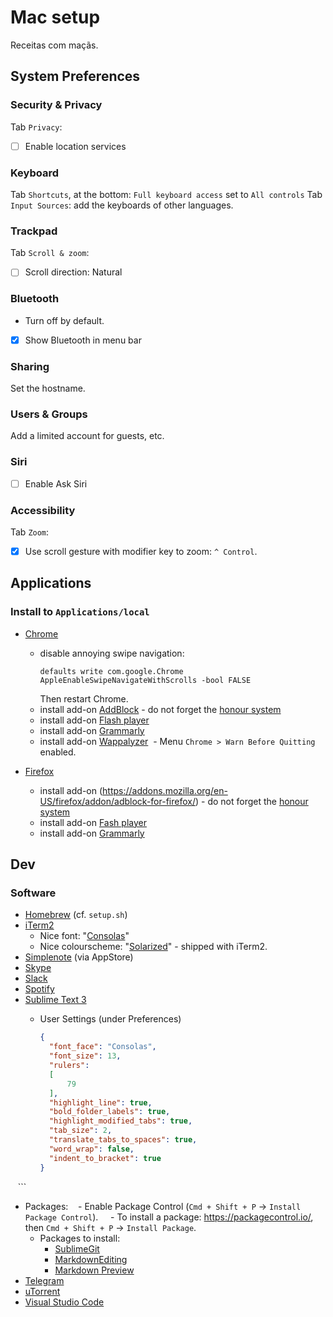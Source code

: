 # Mac setup
Receitas com maçãs.


## System Preferences

### Security & Privacy
Tab `Privacy`:
- [ ] Enable location services


### Keyboard
Tab `Shortcuts`, at the bottom: `Full keyboard access` set to `All controls`
Tab `Input Sources`: add the keyboards of other languages.


### Trackpad
Tab `Scroll & zoom`:
- [ ] Scroll direction: Natural


### Bluetooth
- Turn off by default.
- [x] Show Bluetooth in menu bar


### Sharing
Set the hostname.


### Users & Groups
Add a limited account for guests, etc.


### Siri
- [ ] Enable Ask Siri


### Accessibility
Tab `Zoom`:
- [x] Use scroll gesture with modifier key to zoom: `^ Control`.

## Applications

### Install to `Applications/local`
- [Chrome](https://www.google.com/chrome/browser/features.html)
  - disable annoying swipe navigation:
    ```
    defaults write com.google.Chrome AppleEnableSwipeNavigateWithScrolls -bool FALSE
    ```
    Then restart Chrome.
  - install add-on [AddBlock](https://chrome.google.com/webstore/detail/adblock/gighmmpiobklfepjocnamgkkbiglidom) - do not forget the [honour system](https://getadblock.com/installed)
  - install add-on [Flash player](https://get.adobe.com/flashplayer/download/?installer=FP_27_Mac_for_Opera_and_Chromium_-_PPAPI&stype=7755&standalone=1)
  - install add-on [Grammarly](https://www.grammarly.com)
  - install add-on [Wappalyzer](https://chrome.google.com/webstore/detail/wappalyzer/gppongmhjkpfnbhagpmjfkannfbllamg?hl=en)
  - Menu `Chrome > Warn Before Quitting` enabled.

- [Firefox](https://www.mozilla.org/en-GB/firefox/new/)
  - install add-on (https://addons.mozilla.org/en-US/firefox/addon/adblock-for-firefox/) - do not forget the [honour system](https://getadblock.com/installed)
  - install add-on [Fash player](https://get.adobe.com/flashplayer/?installer=FP_27_Mac_for_Safari_and_Firefox_-_NPAPI&stype=7755&standalone=1)
  - install add-on [Grammarly](https://www.grammarly.com)
  
## Dev

### Software

- [Homebrew](https://brew.sh/) (cf. `setup.sh`)
- [iTerm2](https://www.iterm2.com/)
  - Nice font: "[Consolas](https://github.com/nicolashery/mac-dev-setup/blob/master/README.md#consolas)"
  - Nice colourscheme: "[Solarized](http://ethanschoonover.com/solarized)" - shipped with iTerm2.
- [Simplenote](https://simplenote.com/) (via AppStore)
- [Skype](https://www.skype.com/en/new/)
- [Slack](https://slack.com/download)
- [Spotify](https://www.spotify.com/)
- [Sublime Text 3](https://www.sublimetext.com/3)
  - User Settings (under Preferences)

    ```json
    {
      "font_face": "Consolas",
      "font_size": 13,
      "rulers":
      [
          79
      ],
      "highlight_line": true,
      "bold_folder_labels": true,
      "highlight_modified_tabs": true,
      "tab_size": 2,
      "translate_tabs_to_spaces": true,
      "word_wrap": false,
      "indent_to_bracket": true
    }
    ```
    
  - Packages:
    - Enable Package Control (`Cmd + Shift + P` -> `Install Package Control`).
     - To install a package: https://packagecontrol.io/, then `Cmd + Shift + P` -> `Install Package`.
     - Packages to install:
       - [SublimeGit](https://packagecontrol.io/packages/SublimeGit)
       - [MarkdownEditing](https://packagecontrol.io/packages/MarkdownEditing)
       - [Markdown Preview](https://packagecontrol.io/packages/Markdown%20Preview)
- [Telegram](https://desktop.telegram.org/)
- [uTorrent](http://www.utorrent.com/)
- [Visual Studio Code](https://code.visualstudio.com/Download)

